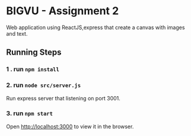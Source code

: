 # BIGVU - Assignment 2

Web application using ReactJS,express that create a canvas with images and text.

## Running Steps

### 1 . run `npm install`

### 2. run  `node src/server.js`

Run express server that listening on port 3001.

### 3. run `npm start`

Open [http://localhost:3000](http://localhost:3000) to view it in the browser.



